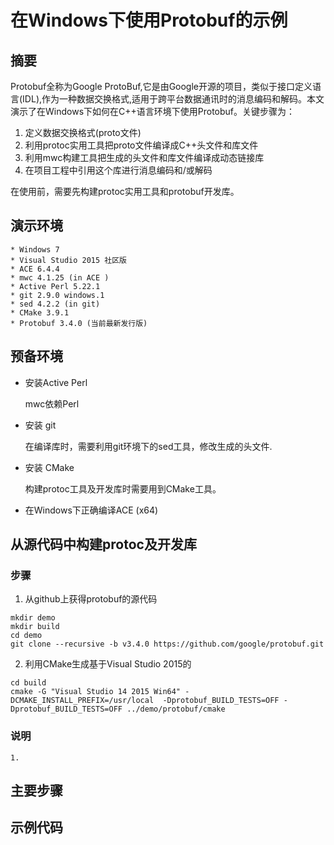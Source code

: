 # 在Windows下使用Protobuf的示例

## 摘要

Protobuf全称为Google ProtoBuf,它是由Google开源的项目，类似于接口定义语言(IDL),作为一种数据交换格式,适用于跨平台数据通讯时的消息编码和解码。本文演示了在Windows下如何在C++语言环境下使用Protobuf。关键步骤为：
 1. 定义数据交换格式(proto文件)
 2. 利用protoc实用工具把proto文件编译成C++头文件和库文件
 3. 利用mwc构建工具把生成的头文件和库文件编译成动态链接库
 4. 在项目工程中引用这个库进行消息编码和/或解码

在使用前，需要先构建protoc实用工具和protobuf开发库。

## 演示环境

    * Windows 7
    * Visual Studio 2015 社区版
    * ACE 6.4.4
    * mwc 4.1.25 (in ACE )
    * Active Perl 5.22.1
    * git 2.9.0 windows.1
    * sed 4.2.2 (in git)
    * CMake 3.9.1
    * Protobuf 3.4.0 (当前最新发行版)

## 预备环境
  
  * 安装Active Perl
  
    mwc依赖Perl
    
  * 安装 git 
  
    在编译库时，需要利用git环境下的sed工具，修改生成的头文件.
  * 安装 CMake 
  
    构建protoc工具及开发库时需要用到CMake工具。
  * 在Windows下正确编译ACE (x64)
  
## 从源代码中构建protoc及开发库

### 步骤
    
1. 从github上获得protobuf的源代码

~~~
mkdir demo
mkdir build
cd demo
git clone --recursive -b v3.4.0 https://github.com/google/protobuf.git
~~~
    
2. 利用CMake生成基于Visual Studio 2015的

~~~
cd build
cmake -G "Visual Studio 14 2015 Win64" -DCMAKE_INSTALL_PREFIX=/usr/local  -Dprotobuf_BUILD_TESTS=OFF -Dprotobuf_BUILD_TESTS=OFF ../demo/protobuf/cmake
~~~
    
### 说明 
    1. 

## 主要步骤

## 示例代码


